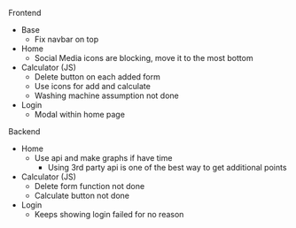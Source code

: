Frontend
- Base
    - Fix navbar on top
- Home
    - Social Media icons are blocking, move it to the most bottom
- Calculator (JS)
    - Delete button on each added form
    - Use icons for add and calculate
    - Washing machine assumption not done
- Login
    - Modal within home page

Backend
- Home
    - Use api and make graphs if have time
        - Using 3rd party api is one of the best way to get additional points
- Calculator (JS)
    - Delete form function not done
    - Calculate button not done
- Login
    - Keeps showing login failed for no reason
